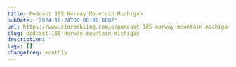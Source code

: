 ```yaml
---
title: Podcast 185 Norway Mountain Michigan
pubDate: '2024-10-24T00:00:00.000Z'
url: https://www.stormskiing.com/p/podcast-185-norway-mountain-michigan
slug: podcast-185-norway-mountain-michigan
description: ''
tags: []
changefreq: monthly
---
```


<!-- Add post content below -->
